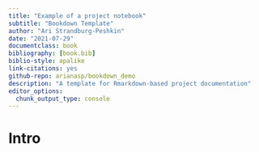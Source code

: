 ```yaml
---
title: "Example of a project notebook"
subtitle: "Bookdown Template"
author: "Ari Strandburg-Peshkin"
date: "2021-07-29"
documentclass: book
bibliography: [book.bib]
biblio-style: apalike
link-citations: yes
github-repo: arianasp/bookdown_demo
description: "A template for Rmarkdown-based project documentation"
editor_options: 
  chunk_output_type: console
---
```







# Intro
